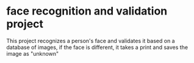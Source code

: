 # face recognition and validation project

This project recognizes a person's face and validates it based on a database of images, if the face is different, it takes a print and saves the image as "unknown"
